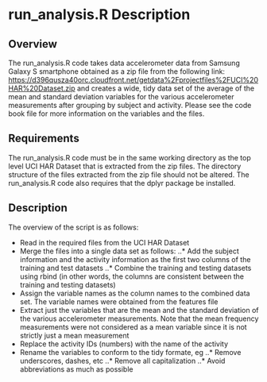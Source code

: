 run_analysis.R Description
==========================

Overview
--------
The run_analysis.R code takes data accelerometer data from Samsung Galaxy S smartphone 
obtained as a zip file from the following link:
https://d396qusza40orc.cloudfront.net/getdata%2Fprojectfiles%2FUCI%20HAR%20Dataset.zip 
and creates a wide, tidy data set of the average of the mean and standard deviation variables
for the various accelerometer measurements after grouping by subject and activity.  Please
see the code book file for more information on the variables and the files.

Requirements
------------
The run_analysis.R code must be in the same working directory as the top level UCI HAR Dataset
that is extracted from the zip files.  The directory structure of the files extracted from
the zip file should not be altered.
The run_analysis.R code also requires that the dplyr package be installed.

Description
------------
The overview of the script is as follows:
* Read in the required files from the UCI HAR Dataset
* Merge the files into a single data set as follows:
..* Add the subject information and the activity information as the first two columns of
the training and test datasets
..* Combine the training and testing datasets using rbind (in other words, the columns are
consistent between the training and testing datasets)
* Assign the variable names as the column names to the combined data set.  The variable names
were obtained from the features file
* Extract just the variables that are the mean and the standard deviation of the various
accelerometer measurements.  Note that the mean frequency measurements were not considered 
as a mean variable since it is not strictly just a mean measurement
* Replace the activity IDs (numbers) with the name of the activity 
* Rename the variables to conform to the tidy formate, eg
..* Remove underscores, dashes, etc
..* Remove all capitalization
..* Avoid abbreviations as much as possible